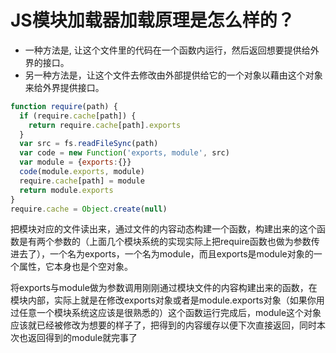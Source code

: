 # JS模块加载器加载原理是怎么样的？

- 一种方法是, 让这个文件里的代码在一个函数内运行，然后返回想要提供给外界的接口。
- 另一种方法是，让这个文件去修改由外部提供给它的一个对象以藉由这个对象来给外界提供接口。

```js
function require(path) {
  if (require.cache[path]) {
    return require.cache[path].exports
  }
  var src = fs.readFileSync(path)
  var code = new Function('exports, module', src)
  var module = {exports:{}}
  code(module.exports, module)
  require.cache[path] = module
  return module.exports
}
require.cache = Object.create(null)
```

把模块对应的文件读出来，通过文件的内容动态构建一个函数，构建出来的这个函数是有两个参数的（上面几个模块系统的实现实际上把require函数也做为参数传进去了），一个名为exports，一个名为module，而且exports是module对象的一个属性，它本身也是个空对象。

将exports与module做为参数调用刚刚通过模块文件的内容构建出来的函数，在模块内部，实际上就是在修改exports对象或者是module.exports对象（如果你用过任意一个模块系统这应该是很熟悉的）这个函数运行完成后，module这个对象应该就已经被修改为想要的样子了，把得到的内容缓存以便下次直接返回，同时本次也返回得到的module就完事了

